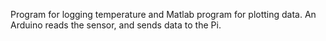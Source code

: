 Program for logging temperature and Matlab program for plotting data. An Arduino reads the sensor, and sends data to the Pi.